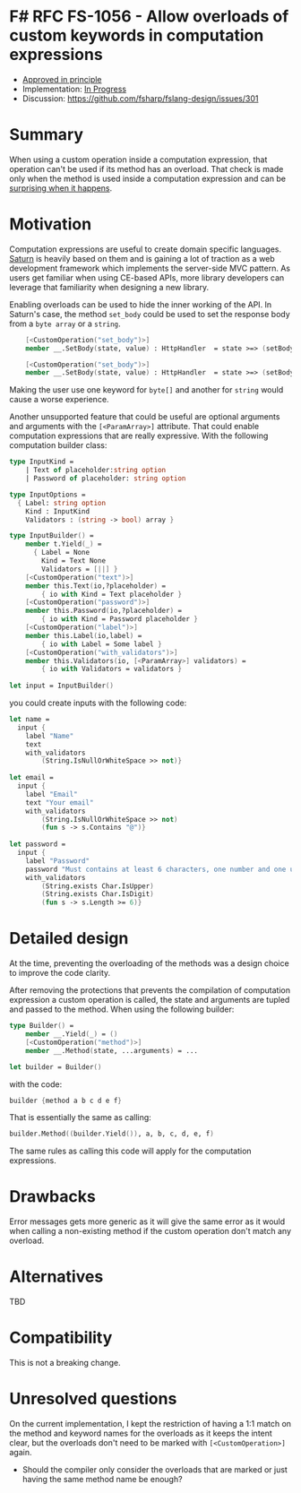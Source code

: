 # F# RFC FS-1056 - Allow overloads of custom keywords in computation expressions


* [Approved in principle](https://github.com/fsharp/fslang-suggestions/issues/69#issuecomment-388558877)
* Implementation: [In Progress](https://github.com/Microsoft/visualfsharp/pull/4949)
* Discussion: https://github.com/fsharp/fslang-design/issues/301

# Summary
[summary]: #summary

When using a custom operation inside a computation expression, that operation can't be used if its method has an overload. That check is made only when the method is used inside a computation expression and can be [surprising when it happens](https://github.com/SaturnFramework/Saturn/issues/47).

# Motivation
[motivation]: #motivation

Computation expressions are useful to create domain specific languages. [Saturn](https://github.com/SaturnFramework/Saturn) is heavily based on them and is gaining a lot of traction as a web development framework which implements the server-side MVC pattern. As users get familiar when using CE-based APIs, more library developers can leverage that familiarity when designing a new library.

Enabling overloads can be used to hide the inner working of the API. In Saturn's case, the method `set_body` could be used to set the response body from a `byte array` or a `string`.

```fsharp    
    [<CustomOperation("set_body")>]
    member __.SetBody(state, value) : HttpHandler  = state >=> (setBody value)

    [<CustomOperation("set_body")>]
    member __.SetBody(state, value) : HttpHandler  = state >=> (setBodyFromString value)
```
Making the user use one keyword for `byte[]` and another for `string` would cause a worse experience.

Another unsupported feature that could be useful are optional arguments and arguments with the `[<ParamArray>]` attribute. That could enable computation expressions that are really expressive. With the following computation builder class:


```fsharp
type InputKind =
    | Text of placeholder:string option
    | Password of placeholder: string option

type InputOptions =
  { Label: string option
    Kind : InputKind
    Validators : (string -> bool) array }

type InputBuilder() =
    member t.Yield(_) = 
      { Label = None
        Kind = Text None
        Validators = [||] }
    [<CustomOperation("text")>]
    member this.Text(io,?placeholder) =
        { io with Kind = Text placeholder }
    [<CustomOperation("password")>]
    member this.Password(io,?placeholder) =
        { io with Kind = Password placeholder }
    [<CustomOperation("label")>]
    member this.Label(io,label) = 
        { io with Label = Some label }
    [<CustomOperation("with_validators")>]
    member this.Validators(io, [<ParamArray>] validators) =
        { io with Validators = validators }
    
let input = InputBuilder()

```

you could create inputs with the following code:

```fsharp
let name =
  input {
    label "Name"
    text
    with_validators
        (String.IsNullOrWhiteSpace >> not)}
        
let email =
  input {
    label "Email"
    text "Your email"
    with_validators
        (String.IsNullOrWhiteSpace >> not)
        (fun s -> s.Contains "@")}
        
let password =
  input {
    label "Password"
    password "Must contains at least 6 characters, one number and one uppercase"
    with_validators
        (String.exists Char.IsUpper)
        (String.exists Char.IsDigit)
        (fun s -> s.Length >= 6)}
```


# Detailed design
[design]: #detailed-design

At the time, preventing the overloading of the methods was a design choice to improve the code clarity.

After removing the protections that prevents the compilation of computation expression a custom operation is called, the state and arguments are tupled and passed to the method. When using the following builder:

```fsharp
type Builder() =
    member __.Yield(_) = ()
    [<CustomOperation("method")>]
    member __.Method(state, ...arguments) = ...

let builder = Builder()
```

with the code: 
```fsharp
builder {method a b c d e f}
```

That is essentially the same as calling:
```fsharp
builder.Method((builder.Yield()), a, b, c, d, e, f)
```

The same rules as calling this code will apply for the computation expressions.

# Drawbacks
[drawbacks]: #drawbacks

Error messages gets more generic as it will give the same error as it would when calling a non-existing method if the custom operation don't match any overload.

# Alternatives
[alternatives]: #alternatives

TBD

# Compatibility
[compatibility]: #compatibility

This is not a breaking change.


# Unresolved questions
[unresolved]: #unresolved-questions

On the current implementation, I kept the restriction of having a 1:1 match on the method and keyword names for the overloads as it keeps the intent clear, but the overloads don't need to be marked with `[<CustomOperation>]` again.

* Should the compiler only consider the overloads that are marked or just having the same method name be enough?
